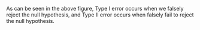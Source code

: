 As can be seen in the above figure, Type I error occurs when we falsely reject the null hypothesis, and Type II error occurs when falsely fail to reject the null hypothesis. 